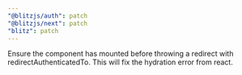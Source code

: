 ```yaml
---
"@blitzjs/auth": patch
"@blitzjs/next": patch
"blitz": patch
---
```


Ensure the component has mounted before throwing a redirect with redirectAuthenticatedTo. This will fix the hydration error from react.
